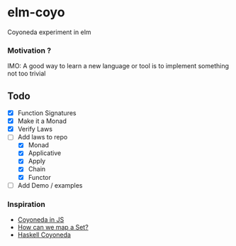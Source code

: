 # elm-coyo
Coyoneda experiment in elm

### Motivation ? 
IMO: A good way to learn a new language or tool is to implement something not too trivial

## Todo
- [x] Function Signatures
- [x] Make it a Monad
- [x] Verify Laws
- [ ] Add laws to repo
   - [x] Monad
   - [x] Applicative
   - [x] Apply
   - [x] Chain
   - [x] Functor
- [ ] Add Demo / examples

### Inspiration

- [Coyoneda in JS](https://www.youtube.com/watch?v=WH5BrkzGgQY)
- [How can we map a Set?](http://typelevel.org/blog/2014/06/22/mapping-sets.html)
- [Haskell Coyoneda](https://github.com/ekmett/kan-extensions/blob/master/src/Data/Functor/Coyoneda.hs)

